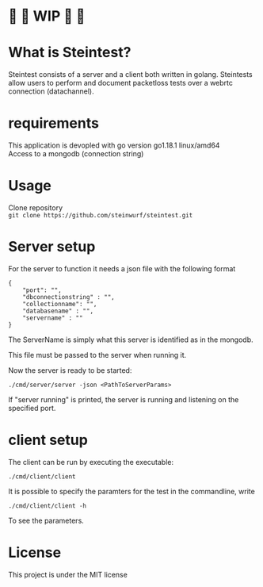 
# :construction_worker: :construction_worker: WIP :construction_worker: :construction_worker:

# What is Steintest? 
Steintest consists of a server and a client both written in golang. Steintests allow users to perform and document packetloss tests over a webrtc connection (datachannel). 

# requirements
This application is devopled with go version go1.18.1 linux/amd64 <br />
Access to a mongodb (connection string)


# Usage
Clone repository<br />
```git clone https://github.com/steinwurf/steintest.git``` <br />


# Server setup 
For the server to function it needs a json file with the following format
```
{
    "port": "",
    "dbconnectionstring" : "",
    "collectionname": "",
    "databasename" : "",
    "servername" : ""
}

```
The ServerName is simply what this server is identified as in the mongodb. <br />

This file must be passed to the server when running it.

Now the server is ready to be started: 
```
./cmd/server/server -json <PathToServerParams>
```
If "server running" is printed, the server is running and listening on the specified port.


# client setup

The client can be run by executing the executable: 
```
./cmd/client/client
```

It is possible to specify the paramters for the test in the commandline, write 
```
./cmd/client/client -h
```
To see the parameters.

# License
This project is under the MIT license 

